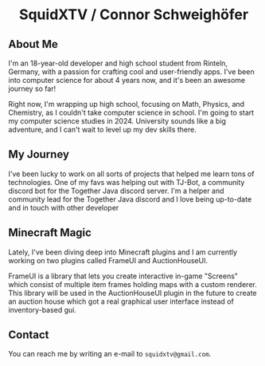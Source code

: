 <h1 align=center>SquidXTV / Connor Schweighöfer</h1>
<!-- ![]() -->

## About Me
I'm an 18-year-old developer and high school student from Rinteln, Germany, with a passion for crafting cool and user-friendly apps. 
I've been into computer science for about 4 years now, and it's been an awesome journey so far!

Right now, I'm wrapping up high school, focusing on Math, Physics, and Chemistry, as I couldn't take computer science in school. I'm going to start my computer science studies in 2024.
University sounds like a big adventure, and I can't wait to level up my dev skills there.

## My Journey
I've been lucky to work on all sorts of projects that helped me learn tons of technologies.
One of my favs was helping out with TJ-Bot, a community discord bot for the Together Java discord server. 
I'm a helper and community lead for the Together Java discord and I love being up-to-date and in touch
with other developer

## Minecraft Magic
Lately, I've been diving deep into Minecraft plugins and I am currently working on two plugins called
FrameUI and AuctionHouseUI. 

FrameUI is a library that lets you create interactive in-game "Screens" which consist of multiple item frames
holding maps with a custom renderer. This library will be used in the AuctionHouseUI plugin in the future to
create an auction house which got a real graphical user interface instead of inventory-based gui.

## Contact
You can reach me by writing an e-mail to `squidxtv@gmail.com`.
